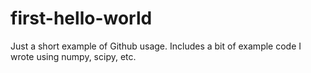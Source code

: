 # first-hello-world
Just a short example of Github usage. Includes a bit of example code I wrote using numpy, scipy, etc. 
